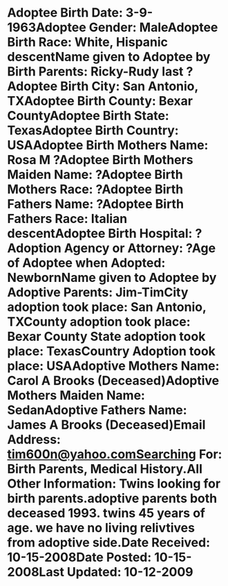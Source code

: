 # Adoptee Birth Date: 3-9-1963Adoptee Gender: MaleAdoptee Birth Race: White, Hispanic descentName given to Adoptee by Birth Parents: Ricky-Rudy last ?Adoptee Birth City: San Antonio, TXAdoptee Birth County: Bexar CountyAdoptee Birth State: TexasAdoptee Birth Country: USAAdoptee Birth Mothers Name: Rosa M ?Adoptee Birth Mothers Maiden Name: ?Adoptee Birth Mothers Race: ?Adoptee Birth Fathers Name: ?Adoptee Birth Fathers Race: Italian descentAdoptee Birth Hospital: ?Adoption Agency or Attorney: ?Age of Adoptee when Adopted: NewbornName given to Adoptee by Adoptive Parents: Jim-TimCity adoption took place: San Antonio, TXCounty adoption took place: Bexar County State adoption took place: TexasCountry Adoption took place: USAAdoptive Mothers Name: Carol A Brooks (Deceased)Adoptive Mothers Maiden Name: SedanAdoptive Fathers Name: James A Brooks (Deceased)Email Address: tim600n@yahoo.comSearching For: Birth Parents, Medical History.All Other Information: Twins looking for birth parents.adoptive parents both deceased 1993. twins 45 years of age. we have no living relivtives from adoptive side.Date Received: 10-15-2008Date Posted: 10-15-2008Last Updated: 10-12-2009